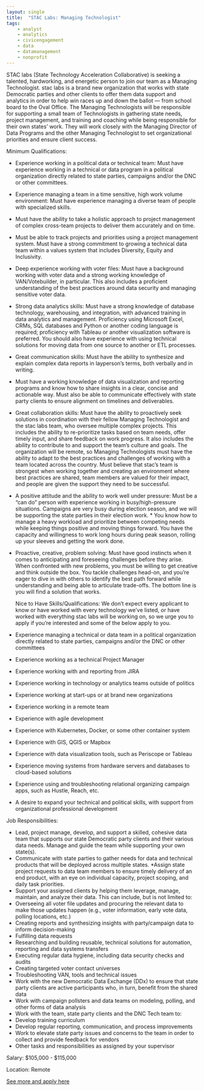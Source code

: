 ```yaml
---
layout: single
title:  "STAC Labs: Managing Technologist"
tags: 
    - analyst
    - analytics
    - civicengagement
    - data
    - datamanagement
    - nonprofit
---
```

STAC labs (State Technology Acceleration Collaborative) is seeking a talented, hardworking, and energetic person to join our team as a Managing Technologist. stac labs is a brand new organization that works with state Democratic parties and other clients to offer them data support and analytics in order to help win races up and down the ballot — from school board to the Oval Office. The Managing Technologists will be responsible for supporting a small team of Technologists in gathering state needs, project management, and training and coaching while being responsible for their own states’ work. They will work closely with the Managing Director of Data Programs and the other Managing Technologist to set organizational priorities and ensure client success. 



Minimum Qualifications:

* Experience working in a political data or technical team: Must have experience working in a technical or data program in a political organization directly related to state parties, campaigns and/or the DNC or other committees. 
* Experience managing a team in a time sensitive, high work volume environment: Must have experience managing a diverse team of people with specialized skills. 
* Must have the ability to take a holistic approach to project management of complex cross-team projects to deliver them accurately and on time.
* Must be able to track  projects and priorities using a project management system. Must have a strong commitment to growing a technical data team within a values system that includes Diversity, Equity and Inclusivity.
* Deep experience working with voter files: Must have a background working with voter data and a strong working knowledge of VAN/Votebuilder, in particular. This also includes a proficient understanding of the best practices around data security and managing sensitive voter data. 
* Strong data analytics skills: Must have a strong knowledge of database technology, warehousing, and integration, with advanced training in data analytics and management. Proficiency using Microsoft Excel, CRMs, SQL databases and Python or another coding language is required; proficiency with Tableau or another visualization software is preferred. You should also have experience with using technical solutions for moving data from one source to another or ETL processes.
* Great communication skills: Must have the ability to synthesize and explain complex data reports in layperson’s terms, both verbally and in writing. 
* Must have a working knowledge of data visualization and reporting programs and know how to share insights in a clear, concise and actionable way. Must also be able to communicate effectively with state party clients to ensure alignment on timelines and deliverables.
* Great collaboration skills:  Must have the ability to proactively seek solutions in coordination with their fellow Managing Technologist and the stac labs team, who oversee multiple complex projects. This includes the ability to re-prioritize tasks based on team needs, offer timely input, and share feedback on work progress. It also includes the ability to contribute to and support the team’s culture and goals. The organization will be remote, so Managing Technologists must have the ability to adapt to the best practices and challenges of working with a team located across the country. Must believe that stac’s team is strongest when working together and creating an environment where best practices are shared, team members are valued for their impact, and people are given the support they need to be successful.
* A positive attitude and the ability to work well under pressure: Must be a “can do” person with experience working in busy/high-pressure situations. Campaigns are very busy during election season, and we will be supporting the state parties in their election work. * You know how to manage a heavy workload and prioritize between competing needs while keeping things positive and moving things forward. You have the capacity and willingness to work long hours during peak season, rolling up your sleeves and getting the work done. 
* Proactive, creative, problem solving: Must have good instincts when it comes to anticipating and foreseeing challenges before they arise. When confronted with new problems, you must be willing to get creative and think outside the box. You tackle challenges head-on, and you’re eager to dive in with others to identify the best path forward while understanding and being able to articulate trade-offs. The bottom line is you will find a solution that works.

  Nice to Have Skills/Qualifications: 
We don’t expect every applicant to know or have worked with every technology we’ve listed, or have worked with everything stac labs will be working on, so we urge you to apply if you’re interested and some of the below apply to you.

* Experience managing a technical or data team in a political organization directly related to state parties, campaigns and/or the DNC or other committees
* Experience working as a technical Project Manager
* Experience working with and reporting from JIRA
* Experience working in technology or analytics teams outside of politics
* Experience working at start-ups or at brand new organizations 
* Experience working in a remote team
* Experience with agile development
* Experience with Kubernetes, Docker, or some other container system
* Experience with GIS, QGIS or Mapbox
* Experience with data visualization tools, such as Periscope or Tableau
* Experience moving systems from hardware servers and databases to cloud-based solutions
* Experience using and troubleshooting relational organizing campaign apps, such as Hustle, Reach, etc.
* A desire to expand your technical and political skills, with support from organizational professional development


Job Responsibilities:

* Lead, project manage, develop, and support a skilled, cohesive data team that supports our state Democratic party clients and their various data needs. Manage and guide the team while supporting your own state(s).
* Communicate with state parties to gather needs for data and technical products that will be deployed across multiple states.
*Assign state project requests to data team members to ensure timely delivery of an end product, with an eye on individual capacity, project scoping, and daily task priorities. 
* Support your assigned clients by helping them leverage, manage, maintain, and analyze their data. This can include, but is not limited to: 
* Overseeing all voter file updates and procuring the relevant data to make those updates happen (e.g., voter information, early vote data, polling locations, etc.)  
* Creating reports and synthesizing insights with party/campaign data to inform decision-making  
* Fulfilling data requests
* Researching and building reusable, technical solutions for automation, reporting and data systems transfers 
* Executing regular data hygiene, including data security checks and audits
* Creating targeted voter contact universes
* Troubleshooting VAN, tools and technical issues
* Work with the new Democratic Data Exchange (DDx) to ensure that state party clients are active participants who, in turn, benefit from the shared data 
* Work with campaign pollsters and data teams on modeling, polling, and other forms of data analysis 
* Work with the team, state party clients and the DNC Tech team to:
* Develop training curriculum
* Develop regular reporting, communication, and process improvements
* Work to elevate state party issues and concerns to the team in order to collect and provide feedback for vendors
* Other tasks and responsibilities as assigned by your supervisor


Salary:  $105,000 - $115,000

Location: Remote

[See more and apply here](https://app.trinethire.com/companies/29169-stac-labs-inc/jobs/25709-managing-technologist)

